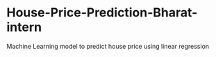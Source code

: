# House-Price-Prediction-Bharat-intern
Machine Learning model to predict house price using linear regression
